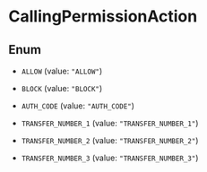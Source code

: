 <!--  Copyright 2025 Cisco Systems Inc.

Permission is hereby granted, free of charge, to any person obtaining a copy
of this software and associated documentation files (the "Software"), to deal
in the Software without restriction, including without limitation the rights
to use, copy, modify, merge, publish, distribute, sublicense, and/or sell
copies of the Software, and to permit persons to whom the Software is
furnished to do so, subject to the following conditions:

The above copyright notice and this permission notice shall be included in
all copies or substantial portions of the Software.

THE SOFTWARE IS PROVIDED "AS IS", WITHOUT WARRANTY OF ANY KIND, EXPRESS OR
IMPLIED, INCLUDING BUT NOT LIMITED TO THE WARRANTIES OF MERCHANTABILITY,
FITNESS FOR A PARTICULAR PURPOSE AND NONINFRINGEMENT. IN NO EVENT SHALL THE
AUTHORS OR COPYRIGHT HOLDERS BE LIABLE FOR ANY CLAIM, DAMAGES OR OTHER
LIABILITY, WHETHER IN AN ACTION OF CONTRACT, TORT OR OTHERWISE, ARISING FROM,
OUT OF OR IN CONNECTION WITH THE SOFTWARE OR THE USE OR OTHER DEALINGS IN
THE SOFTWARE.-->


# CallingPermissionAction

## Enum


* `ALLOW` (value: `"ALLOW"`)

* `BLOCK` (value: `"BLOCK"`)

* `AUTH_CODE` (value: `"AUTH_CODE"`)

* `TRANSFER_NUMBER_1` (value: `"TRANSFER_NUMBER_1"`)

* `TRANSFER_NUMBER_2` (value: `"TRANSFER_NUMBER_2"`)

* `TRANSFER_NUMBER_3` (value: `"TRANSFER_NUMBER_3"`)



